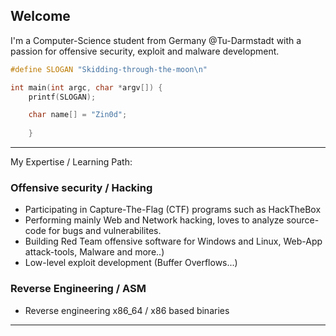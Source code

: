 ## Welcome

I'm a Computer-Science student from Germany @Tu-Darmstadt with a passion for offensive security, exploit and malware development.  

```c
#define SLOGAN "Skidding-through-the-moon\n"

int main(int argc, char *argv[]) {
    printf(SLOGAN);

    char name[] = "Zin0d";
    
    }
```
---

My Expertise / Learning Path:

### Offensive security / Hacking
- Participating in Capture-The-Flag (CTF) programs such as HackTheBox  
- Performing mainly Web and Network hacking, loves to analyze source-code for bugs and vulnerabilites. 
- Building Red Team offensive software for Windows and Linux, Web-App attack-tools, Malware and more..)
- Low-level exploit development (Buffer Overflows...)

### Reverse Engineering / ASM
- Reverse engineering x86_64 / x86 based binaries

---
